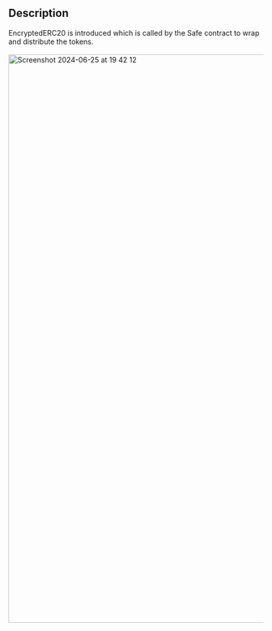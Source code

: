 ## Description
EncryptedERC20 is introduced which is called by the Safe contract to wrap and distribute the tokens.
<br>
<br>
<img width="1121" alt="Screenshot 2024-06-25 at 19 42 12" src="https://github.com/0xprinc/confidential-gnosis/assets/82727098/c8fc3769-ca4d-46e6-ae4d-a7f1f019b5d9">
